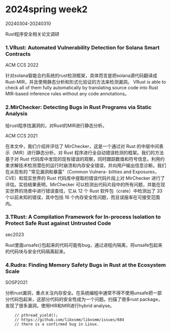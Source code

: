 # 2024spring week2

20240304-20240310

Rust程序安全相关论文调研

### 1.VRust: Automated Vulnerability Detection for Solana Smart Contracts

ACM CCS 2022

针对solana智能合约系统的rust检测框架，具体而言是把solana源代码翻译成Rust-MIR，并且使用静态分析和形式化验证的方法来检测漏洞。
VRust is able to check all of them fully automatically by translating source code into Rust MIR-based inference rules without any code annotations。

### 2.MirChecker: Detecting Bugs in Rust Programs via Static Analysis

给rust程序找漏洞的，对Rust的MIR进行静态分析。

ACM CCS 2021

在本文中，我们介绍并评估了 MirChecker，这是一个通过对 Rust 的中层中间表示（MIR）进行静态分析，对 Rust 程序进行全自动错误检测的框架。我们的方法基于对 Rust 代码库中发现的现有错误的观察，同时跟踪数值和符号信息，利用约束求解技术检测潜在的运行时崩溃和内存安全错误，并向用户输出信息诊断。我们在从现有的 "常见漏洞和暴露"（Common Vulnera- bilities and Exposures，CVE）和现实世界的 Rust 代码库中提取的错误代码片段上对 MirChecker 进行了评估。实验结果表明，MirChecker 可以检测出代码片段中的所有问题，并能在现实世界的场景中进行错误查找，它从 12 个 Rust 软件包（crate）中检测出了 33 个以前未知的错误，其中包括 16 个内存安全性问题，而且误报率在可接受范围内。


### 3.TRust: A Compilation Framework for In-process Isolation to Protect Safe Rust against Untrusted Code

sec2023

Rust里面unsafe{}包起来的代码可能有bug，通过进程内隔离，将unsafe包起来的代码块与安全代码隔离起来。


### 4.Rudra: Finding Memory Safety Bugs in Rust at the Ecosystem Scale

SOSP2021

分析rust漏洞，重点关注内存安全。在系统编程中通常不得不使用unsafe把一部分代码包起来，这部分代码的安全性成为一个问题。扫描了很多rust package，发现了很多漏洞。使用HIR和MIR进行hybrid analyse。

        // pthread_yield();
        // https://github.com/libxsmm/libxsmm/issues/684
        // there is a confirmed bug in Linux.